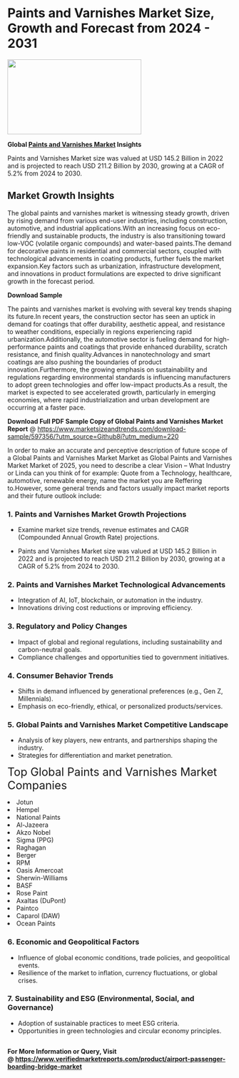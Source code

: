 <H1>Paints and Varnishes Market Size, Growth and Forecast from 2024 - 2031</H1><img class="aligncenter size-medium wp-image-584254" src="https://thirdeyenews.in/wp-content/uploads/2024/09/Global-Market-Research-300x168.jpeg" alt="" width="300" height="168" /><p><strong>Global&nbsp;<a href="https://www.marketsizeandtrends.com/download-sample/597356/?utm_source=Github8j?utm_medium=220">Paints and Varnishes Market</a> Insights</strong></p><p>Paints and Varnishes Market size was valued at USD 145.2 Billion in 2022 and is projected to reach USD 211.2 Billion by 2030, growing at a CAGR of 5.2% from 2024 to 2030.</p><p><h2>Market Growth Insights</h2> <p>The global paints and varnishes market is witnessing steady growth, driven by rising demand from various end-user industries, including construction, automotive, and industrial applications.With an increasing focus on eco-friendly and sustainable products, the industry is also transitioning toward low-VOC (volatile organic compounds) and water-based paints.The demand for decorative paints in residential and commercial sectors, coupled with technological advancements in coating products, further fuels the market expansion.Key factors such as urbanization, infrastructure development, and innovations in product formulations are expected to drive significant growth in the forecast period.</p> <p><strong>Download Sample</strong></p> <p>The paints and varnishes market is evolving with several key trends shaping its future.In recent years, the construction sector has seen an uptick in demand for coatings that offer durability, aesthetic appeal, and resistance to weather conditions, especially in regions experiencing rapid urbanization.Additionally, the automotive sector is fueling demand for high-performance paints and coatings that provide enhanced durability, scratch resistance, and finish quality.Advances in nanotechnology and smart coatings are also pushing the boundaries of product innovation.Furthermore, the growing emphasis on sustainability and regulations regarding environmental standards is influencing manufacturers to adopt green technologies and offer low-impact products.As a result, the market is expected to see accelerated growth, particularly in emerging economies, where rapid industrialization and urban development are occurring at a faster pace.</p> <p><span class=""><strong>Download Full PDF Sample Copy of Global Paints and Varnishes Market Report</strong> @ <a href="https://www.marketsizeandtrends.com/download-sample/597356/?utm_source=Github8j?utm_medium=220" target="_blank">https://www.marketsizeandtrends.com/download-sample/597356/?utm_source=Github8j?utm_medium=220</a></span></p><p>In order to make an accurate and perceptive description of future scope of a Global&nbsp;Paints and Varnishes Market Market as Global&nbsp;Paints and Varnishes Market Market of 2025, you need to describe a clear Vision &ndash; What Industry or Linda can you think of for example: Quote from a Technology, healthcare, automotive, renewable energy, name the market you are Reffering to.However, some general trends and factors usually impact market reports and their future outlook include:</p><h3>1.&nbsp;<strong>Paints and Varnishes Market Growth Projections</strong></h3><ul><li>Examine market size trends, revenue estimates and CAGR (Compounded Annual Growth Rate) projections.</li><li><p>Paints and Varnishes Market size was valued at USD 145.2 Billion in 2022 and is projected to reach USD 211.2 Billion by 2030, growing at a CAGR of 5.2% from 2024 to 2030.</p></li></ul><h3>2.&nbsp;<strong>Paints and Varnishes Market Technological Advancements</strong></h3><ul><li>Integration of AI, IoT, blockchain, or automation in the industry.</li><li>Innovations driving cost reductions or improving efficiency.</li></ul><h3>3.&nbsp;<strong>Regulatory and Policy Changes</strong></h3><ul><li>Impact of global and regional regulations, including sustainability and carbon-neutral goals.</li><li>Compliance challenges and opportunities tied to government initiatives.</li></ul><h3>4.&nbsp;<strong>Consumer Behavior Trends</strong></h3><ul><li>Shifts in demand influenced by generational preferences (e.g., Gen Z, Millennials).</li><li>Emphasis on eco-friendly, ethical, or personalized products/services.</li></ul><h3>5.&nbsp;<strong>Global Paints and Varnishes Market Competitive Landscape</strong></h3><ul><li>Analysis of key players, new entrants, and partnerships shaping the industry.</li><li>Strategies for differentiation and market penetration.</li></ul><p data-pm-slice="1 1 []"><span style="color: inherit; font-family: inherit; font-size: 25px;">Top Global Paints and Varnishes Market Companies</span></p><div class="" data-test-id=""><p><li> Jotun</li><li> Hempel</li><li> National Paints</li><li> Al-Jazeera</li><li> Akzo Nobel</li><li> Sigma (PPG)</li><li> Raghagan</li><li> Berger</li><li> RPM</li><li> Oasis Amercoat</li><li> Sherwin-Williams</li><li> BASF</li><li> Rose Paint</li><li> Axaltas (DuPont)</li><li> Paintco</li><li> Caparol (DAW)</li><li> Ocean Paints</li></p></div><h3>6.&nbsp;<strong>Economic and Geopolitical Factors</strong></h3><ul><li>Influence of global economic conditions, trade policies, and geopolitical events.</li><li>Resilience of the market to inflation, currency fluctuations, or global crises.</li></ul><h3>7.&nbsp;<strong>Sustainability and ESG (Environmental, Social, and Governance)</strong></h3><ul><li>Adoption of sustainable practices to meet ESG criteria.</li><li>Opportunities in green technologies and circular economy principles.</li></ul><h2><strong style="font-size: 14px;">For More Information or Query, Visit @&nbsp;</strong><a style="background-color: #ffffff; font-size: 14px;" href="https://www.marketsizeandtrends.com/report/paints-and-varnishes-market/" target="_blank">https://www.verifiedmarketreports.com/product/airport-passenger-boarding-bridge-market</a></h2>